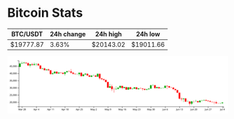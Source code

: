 # Bitcoin Stats

BTC/USDT|24h change|24h high|24h low|
|---|---|---|---|
|$19777.87|3.63%|$20143.02|$19011.66|

<img src="./chart.svg">
